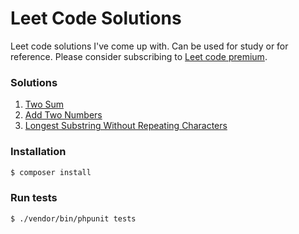 # Leet Code Solutions

Leet code solutions I've come up with. Can be used for study or for reference. Please consider subscribing to [Leet code premium](https://leetcode.com/subscribe/).

### Solutions
1. [Two Sum](app/TwoSum/Solution.php)
2. [Add Two Numbers](app/AddTwoNumbers/Solution.php)
3. [Longest Substring Without Repeating Characters](app/LongestSubstringWithoutRepeatingCharacters/Solution.php)

### Installation

```bash
$ composer install
```

### Run tests
```bash
$ ./vendor/bin/phpunit tests
```